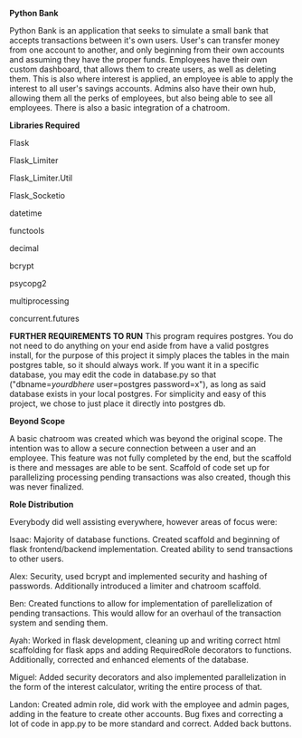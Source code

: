 ****Python Bank****

Python Bank is an application that seeks to simulate a small bank that accepts transactions between it's own users. User's can transfer money from one account to another, and only beginning from their own accounts and assuming they have the proper funds. Employees have their own custom dashboard, that allows them to create users, as well as deleting them. This is also where interest is applied, an employee is able to apply the interest to all user's savings accounts. Admins also have their own hub, allowing them all the perks of employees, but also being able to see all employees. There is also a basic integration of a chatroom.


**Libraries Required**

Flask

Flask_Limiter

Flask_Limiter.Util

Flask_Socketio

datetime

functools

decimal

bcrypt

psycopg2

multiprocessing

concurrent.futures

****FURTHER REQUIREMENTS TO RUN****
This program requires postgres. You do not need to do anything on your end aside from have a valid postgres install, for the purpose of this project it simply places the tables in the main postgres table, so it should always work. If you want it in a specific database, you may edit the code in database.py so that ("dbname=*yourdbhere* user=postgres password=x"), as long as said database exists in your local postgres. For simplicity and easy of this project, we chose to just place it directly into postgres db. 

****Beyond Scope****


A basic chatroom was created which was beyond the original scope. The intention was to allow a secure connection between a user and an employee. This feature was not fully completed by the end, but the scaffold is there and messages are able to be sent. Scaffold of code set up for parallelizing processing pending transactions was also created, though this was never finalized. 


****Role Distribution****


Everybody did well assisting everywhere, however areas of focus were: 

Isaac: Majority of database functions. Created scaffold and beginning of flask frontend/backend implementation. Created ability to send transactions to other users. 

Alex: Security, used bcrypt and implemented security and hashing of passwords. Additionally introduced a limiter and chatroom scaffold. 

Ben: Created functions to allow for implementation of parellelization of pending transactions. This would allow for an overhaul of the transaction system and sending them.

Ayah: Worked in flask development, cleaning up and writing correct html scaffolding for flask apps and adding RequiredRole decorators to functions. Additionally, corrected and enhanced elements of the database.

Miguel: Added security decorators and also implemented parallelization in the form of the interest calculator, writing the entire process of that.

Landon: Created admin role, did work with the employee and admin pages, adding in the feature to create other accounts. Bug fixes and correcting a lot of code in app.py to be more standard and correct. Added back buttons.
